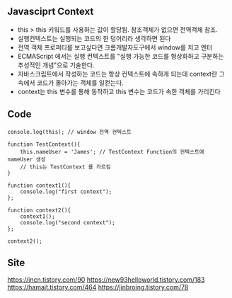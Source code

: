 ## Javasciprt Context
- this > this 키워드를 사용하는 값이 할당됨. 참조객체가 없으면 전역객체 참조. 
- 실행컨텍스트는 실행되는 코드의 한 덩어리라 생각하면 된다
- 전역 객체 프로퍼티를 보고싶다면 크롬개발자도구에서 window를 치고 엔터
- ECMAScript 에서는 실행 컨텍스트를 "실행 가능한 코드를 형상화하고 구분하는 추성적인 개념"으로 기술한다.
- 자바스크립트에서 작성하는 코드는 항상 컨텍스트에 속하게 되는데  context란 그 속에서 코드가 돌아가는 객체를 일컫는다.
- context는 this 변수를 통해 동작하고 this 변수는 코드가 속한 객체를 가리킨다

## Code
```javasciprt
console.log(this); // window 전역 컨텍스트

function TestContext(){
    this.nameUser = 'James'; // TestContext Function의 컨텍스트에 nameUser 생성
    // this는 TestContext 를 카르킴    
}

function context1(){  
    console.log("first context");
};
 
function context2(){  
    context1();
    console.log("second context");                                                                       
};
 
context2(); 
```

## Site
https://incn.tistory.com/90
https://new93helloworld.tistory.com/183
https://hamait.tistory.com/464
https://jinbroing.tistory.com/78